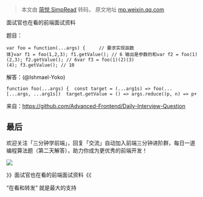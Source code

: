 > 本文由 [简悦 SimpRead](http://ksria.com/simpread/) 转码， 原文地址 [mp.weixin.qq.com](https://mp.weixin.qq.com/s/qjvWoiZu6KQwTmwqRSjBhg)

面试官也在看的前端面试资料

题目：

```
var foo = function(...args) {     // 要求实现函数体}var f1 = foo(1,2,3); f1.getValue(); // 6 输出是参数的和var f2 = foo(1)(2,3); f2.getValue(); // 6var f3 = foo(1)(2)(3)(4); f3.getValue(); // 10
```

解答：(@Ishmael-Yoko)

```
function foo(...args) {  const target = (...arg1s) => foo(...[...args, ...arg1s])  target.getValue = () => args.reduce((p, n) => p+ n, 0)  return target}
```

来自：https://github.com/Advanced-Frontend/Daily-Interview-Question

最后
--

欢迎关注「三分钟学前端」，回复「交流」自动加入前端三分钟进阶群，每日一道编程算法题（第二天解答），助力你成为更优秀的前端开发！

![](https://mmbiz.qpic.cn/mmbiz_gif/bwG40XYiaOKmibEL4rxRMd1XEbhsGicGUHAkkLAic8NcbuXRibfqgHian9Ckl9dbRPzP72SoHTe9qDqzhWYRSJT2DQUg/640?wx_fmt=gif)

》》面试官也在看的前端面试资料《《

“在看和转发” 就是最大的支持